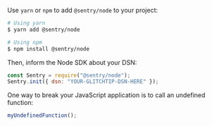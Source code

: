 Use `yarn` or `npm` to add `@sentry/node` to your project:

```bash
# Using yarn
$ yarn add @sentry/node

# Using npm
$ npm install @sentry/node
```

Then, inform the Node SDK about your DSN:

```javascript
const Sentry = require("@sentry/node");
Sentry.init({ dsn: "YOUR-GLITCHTIP-DSN-HERE" });
```

One way to break your JavaScript application is to call an undefined function:

```js
myUndefinedFunction();
```
